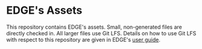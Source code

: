 # EDGE's Assets
This repository contains EDGE's assets.
Small, non-generated files are directly checked in.
All larger files use Git LFS.
Details on how to use Git LFS with respect to this repository are given in EDGE's [user guide](http://usr.dial3343.org/chapters/install/assets.html).
